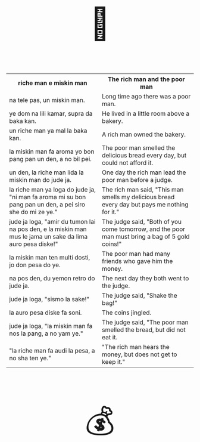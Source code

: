 <p style="font-size:6em;text-align:center;">🍞</p>

<table>
<tr><th>
riche man e miskin man
</th><th>
The rich man and the poor man
</th></tr><tr><td>
na tele pas, un miskin man.
</td><td>
Long time ago there was a poor man.
</td></tr><tr><td>
ye dom na lili kamar, supra da baka kan.
</td><td>
He lived in a little room above a bakery.
</td></tr><tr><td>
un riche man ya mal la baka kan.
</td><td>
A rich man owned the bakery.
</td></tr><tr><td>
la miskin man fa aroma yo bon pang pan un den, a no bil pei.
</td><td>
The poor man smelled the delicious bread every day, but could not afford it.
</td></tr><tr><td>
un den, la riche man lida la miskin man do jude ja.
</td><td>
One day the rich man lead the poor man before a judge.
</td></tr><tr><td>
la riche man ya loga do jude ja, "ni man fa aroma mi su bon pang pan un den, a pei siro she do mi ze ye."
</td><td>
The rich man said, "This man smells my delicious bread every day but pays me nothing for it."
</td></tr><tr><td>
jude ja loga, "amir du tumon lai na pos den, e la miskin man mus le jama un sake da lima auro pesa diske!"
</td><td>
The judge said, "Both of you come tomorrow, and the poor man must bring a bag of 5 gold coins!"
</td></tr><tr><td>
la miskin man ten multi dosti, jo don pesa do ye.
</td><td>
The poor man had many friends who gave him the money.
</td></tr><tr><td>
na pos den, du yemon retro do jude ja.
</td><td>
The next day they both went to the judge.
</td></tr><tr><td>
jude ja loga, "sismo la sake!"
</td><td>
The judge said, "Shake the bag!"
</td></tr><tr><td>
la auro pesa diske fa soni.
</td><td>
The coins jingled.
</td></tr><tr><td>
jude ja loga, "la miskin man fa nos la pang, a no yam ye."
</td><td>
The judge said, "The poor man smelled the bread, but did not eat it.
</td></tr><tr><td>
"la riche man fa audi la pesa, a no sha ten ye."
</td><td>
"The rich man hears the money, but does not get to keep it."
</td></tr>
</table>

<p style="font-size:6em;text-align:center;">💰</p>

